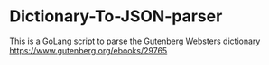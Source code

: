 # Dictionary-To-JSON-parser
This is a GoLang script to parse the Gutenberg Websters dictionary https://www.gutenberg.org/ebooks/29765
